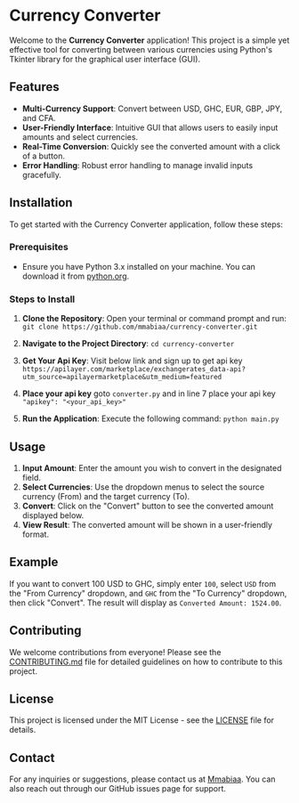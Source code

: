 # Currency Converter

Welcome to the **Currency Converter** application! This project is a simple yet effective tool for converting between various currencies using Python's Tkinter library for the graphical user interface (GUI).

## Features

- **Multi-Currency Support**: Convert between USD, GHC, EUR, GBP, JPY, and CFA.
- **User-Friendly Interface**: Intuitive GUI that allows users to easily input amounts and select currencies.
- **Real-Time Conversion**: Quickly see the converted amount with a click of a button.
- **Error Handling**: Robust error handling to manage invalid inputs gracefully.

## Installation

To get started with the Currency Converter application, follow these steps:

### Prerequisites

- Ensure you have Python 3.x installed on your machine. You can download it from [python.org](https://www.python.org/downloads/).

### Steps to Install

1. **Clone the Repository**:
   Open your terminal or command prompt and run:
   `git clone https://github.com/mmabiaa/currency-converter.git`

2. **Navigate to the Project Directory**:
   `cd currency-converter`

3. **Get Your Api Key**:
   Visit below link and sign up to get api key
   `https://apilayer.com/marketplace/exchangerates_data-api?utm_source=apilayermarketplace&utm_medium=featured`

4. **Place your api key**
   goto `converter.py` and in line 7 place your api key
   `"apikey": "<your_api_key>"`

5. **Run the Application**:
   Execute the following command:
   `python main.py`

## Usage

1. **Input Amount**: Enter the amount you wish to convert in the designated field.
2. **Select Currencies**: Use the dropdown menus to select the source currency (From) and the target currency (To).
3. **Convert**: Click on the "Convert" button to see the converted amount displayed below.
4. **View Result**: The converted amount will be shown in a user-friendly format.

## Example

If you want to convert 100 USD to GHC, simply enter `100`, select `USD` from the "From Currency" dropdown, and `GHC` from the "To Currency" dropdown, then click "Convert". The result will display as `Converted Amount: 1524.00`.

## Contributing

We welcome contributions from everyone! Please see the [CONTRIBUTING.md](CONTRIBUTING.md) file for detailed guidelines on how to contribute to this project.

## License

This project is licensed under the MIT License - see the [LICENSE](LICENSE) file for details.

## Contact

For any inquiries or suggestions, please contact us at [Mmabiaa](isbbydior@gmail.com). You can also reach out through our GitHub issues page for support.

